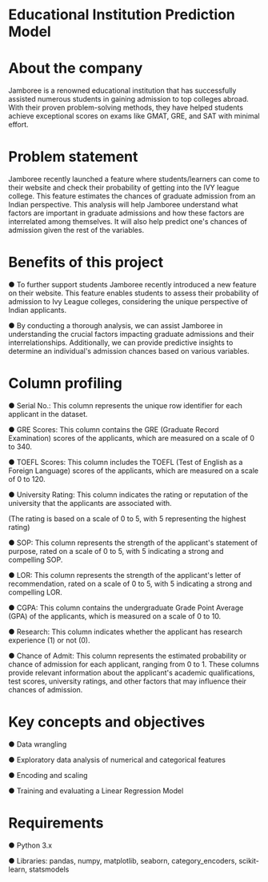 # Educational Institution Prediction Model
# About the company
Jamboree is a renowned educational institution that has successfully assisted numerous students in gaining admission to top colleges abroad. With their proven problem-solving methods, they have helped students achieve exceptional scores on exams like GMAT, GRE, and SAT with minimal effort.

# Problem statement
Jamboree recently launched a feature where students/learners can come to their website and check their probability of getting into the IVY league college. This feature estimates the chances of graduate admission from an Indian perspective. This analysis will help Jamboree understand what factors are important in graduate admissions and how these factors are interrelated among themselves. It will also help predict one's chances of admission given the rest of the variables.

# Benefits of this project

● To further support students Jamboree recently introduced a new feature on their website. This feature enables students to assess their probability of admission to Ivy League colleges, considering the unique perspective of Indian applicants.

● By conducting a thorough analysis, we can assist Jamboree in understanding the crucial factors impacting graduate admissions and their interrelationships. Additionally, we can provide predictive insights to determine an individual's admission chances based on various variables.

# Column profiling
● Serial No.: This column represents the unique row identifier for each applicant in the dataset.

● GRE Scores: This column contains the GRE (Graduate Record Examination) scores of the applicants, which are measured on a scale of 0 to 340.

● TOEFL Scores: This column includes the TOEFL (Test of English as a Foreign Language) scores of the applicants, which are measured on a scale of 0 to 120.

● University Rating: This column indicates the rating or reputation of the university that the applicants are associated with.

(The rating is based on a scale of 0 to 5, with 5 representing the highest rating)

● SOP: This column represents the strength of the applicant's statement of purpose, rated on a scale of 0 to 5, with 5 indicating a strong and compelling SOP.

● LOR: This column represents the strength of the applicant's letter of recommendation, rated on a scale of 0 to 5, with 5 indicating a strong and compelling LOR.

● CGPA: This column contains the undergraduate Grade Point Average (GPA) of the applicants, which is measured on a scale of 0 to 10.

● Research: This column indicates whether the applicant has research experience (1) or not (0).

● Chance of Admit: This column represents the estimated probability or chance of admission for each applicant, ranging from 0 to 1. These columns provide relevant information about the applicant's academic qualifications, test scores, university ratings, and other factors that may influence their chances of admission.

# Key concepts and objectives
● Data wrangling

● Exploratory data analysis of numerical and categorical features

● Encoding and scaling

● Training and evaluating a Linear Regression Model

# Requirements
● Python 3.x

● Libraries: pandas, numpy, matplotlib, seaborn, category_encoders, scikit-learn, statsmodels

